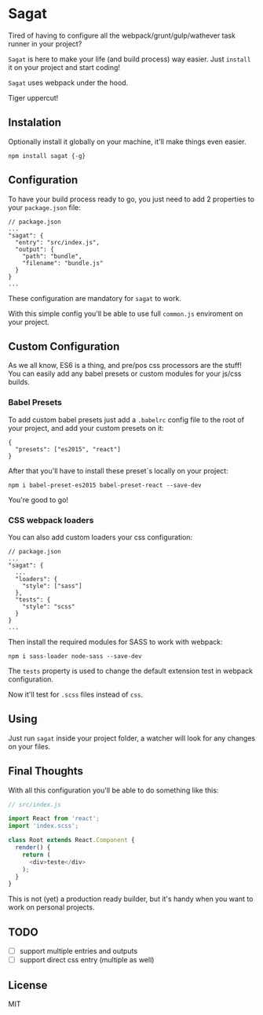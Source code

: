 # Sagat

Tired of having to configure all the webpack/grunt/gulp/wathever task runner in your project?

`Sagat` is here to make your life (and build process) way easier. Just `install` it on your project and start coding!

`Sagat` uses webpack under the hood.

Tiger uppercut!

## Instalation

Optionally install it globally on your machine, it'll make things even easier.

```
npm install sagat {-g}
```

## Configuration

To have your build process ready to go, you just need to add 2 properties to your `package.json` file:

```
// package.json
...
"sagat": {
  "entry": "src/index.js",
  "output": {
    "path": "bundle",
    "filename": "bundle.js"
  }
}
...
```

These configuration are mandatory for `sagat` to work.

With this simple config you'll be able to use full `common.js` enviroment on your project.

## Custom Configuration

As we all know, ES6 is a thing, and pre/pos css processors are the stuff! You can easily add any babel presets or custom modules for your js/css builds.

### Babel Presets

To add custom babel presets just add a `.babelrc` config file to the root of your project, and add your custom presets on it:

```
{
  "presets": ["es2015", "react"]
}

```

After that you'll have to install these preset`s locally on your project:

```
npm i babel-preset-es2015 babel-preset-react --save-dev
```

You're good to go!

### CSS webpack loaders

You can also add custom loaders your css configuration:

```
// package.json
...
"sagat": {
  ...
  "loaders": {
    "style": ["sass"]
  },
  "tests": {
    "style": "scss"
  }
}
...
```

Then install the required modules for SASS to work with webpack:

```
npm i sass-loader node-sass --save-dev
```

The `tests` property is used to change the default extension test in webpack configuration.

Now it'll test for `.scss` files instead of `css`.

## Using

Just run `sagat` inside your project folder, a watcher will look for any changes on your files.

## Final Thoughts

With all this configuration you'll be able to do something like this:

```javascript
// src/index.js

import React from 'react';
import 'index.scss';

class Root extends React.Component {
  render() {
    return (
      <div>teste</div>
    );
  }
}
```

This is not (yet) a production ready builder, but it's handy when you want to work on personal projects.

## TODO

- [ ] support multiple entries and outputs
- [ ] support direct css entry (multiple as well)

## License

MIT

